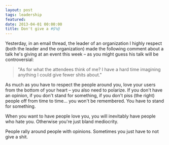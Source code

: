 ```yaml
---
layout: post
tags: leadership
featured: 
date: 2013-04-01 00:00:00
title: Don't give a #$%@
---
```

Yesterday, in an email thread, the leader of an organization I highly respect (both the leader and the organization) made the following comment about a talk he's giving at an event this week – as you might guess his talk will be controversial:

> "As for what the attendees think of me? I have a hard time imagining anything I could give fewer shits about."

As much as you have to respect the people around you, love your users from the bottom of your heart – you also need to polarize. If you don't have an opinion, if you don't stand for something, if you don't piss (the right) people off from time to time… you won't be remembered. You have to stand for something.

When you want to have people love you, you will inevitably have people who hate you. Otherwise you're just bland mediocrity. 

People rally around people with opinions. Sometimes you just have to not give a shit.